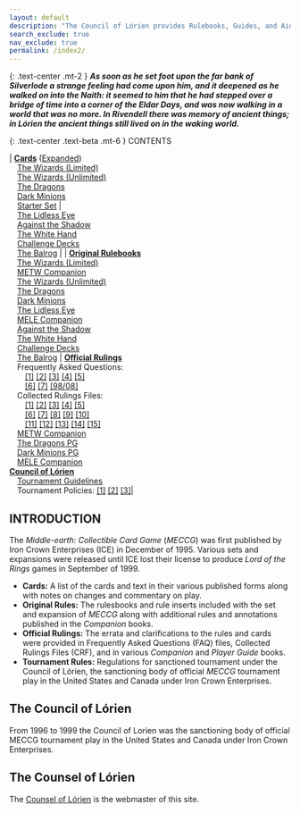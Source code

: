 ```yaml
---
layout: default
description: "The Council of Lórien provides Rulebooks, Guides, and Aids for playing the Middle-earth Collectible Card Game." 
search_exclude: true
nav_exclude: true
permalink: /index2/
---
```


{: .text-center .mt-2 }
_**As soon as he set foot upon the far bank of Silverlode a strange feeling had come upon him, and it deepened as he walked on into the Naith: it seemed to him that he had stepped over a bridge of time into a corner of the Eldar Days, and was now walking in a world that was no more. In Rivendell there was memory of ancient things; in Lórien the ancient things still lived on in the waking world.**_

{: .text-center .text-beta .mt-6 }
CONTENTS

| [**Cards**](/cards/) ([Expanded](/cards/all))<br>&emsp;[The Wizards (Limited)](/cards/#middle-earth-the-wizards-limited)<br>&emsp;[The Wizards (Unlimited)](/cards/#middle-earth-the-wizards-unlimited)<br>&emsp;[The Dragons](/cards/#middle-earth-the-dragons)<br>&emsp;[Dark Minions](/cards/#middle-earth-dark-minions)<br>&emsp;[Starter Set](/cards/#middle-earth-the-wizards-starter-set) | &emsp;<br>&emsp;[The Lidless Eye](/cards/#middle-earth-the-lidless-eye)<br>&emsp;[Against the Shadow](/cards/#middle-earth-against-the-shadow)<br>&emsp;[The White Hand](/cards/#middle-earth-the-white-hand)<br>&emsp;[Challenge Decks](/cards/#middle-earth-challenge-decks)<br>&emsp;[The Balrog](/cards/#middle-earth-the-balrog) |
| [**Original Rulebooks**](/original/rulebooks/)<br>&emsp;[The Wizards (Limited)](/original/rulebooks/the-wizards-limited)<br>&emsp;[METW Companion](/original/rulebooks/metw-companion-rules)<br>&emsp;[The Wizards (Unlimited)](/original/rulebooks/the-wizards-unlimited)<br>&emsp;[The Dragons](/original/rulebooks/the-dragons)<br>&emsp;[Dark Minions](/original/rulebooks/dark-minions)<br>&emsp;[The Lidless Eye](/original/rulebooks/the-lidless-eye)<br>&emsp;[MELE Companion](/original/rulebooks/mele-companion-rules)<br>&emsp;[Against the Shadow](/original/rulebooks/against-the-shadow)<br>&emsp;[The White Hand](/original/rulebooks/the-white-hand)<br>&emsp;[Challenge Decks](/original/rulebooks/challenge-decks)<br>&emsp;[The Balrog](/original/rulebooks/the-balrog) | [**Official Rulings**](/original/rulings/)<br>&emsp;Frequently Asked Questions:<br>&emsp;&emsp;[\[1\]](/original/rulings/faq-1/) [\[2\]](/original/rulings/faq-2/) [\[3\]](/original/rulings/faq-3/) [\[4\]](/original/rulings/faq-4/) [\[5\]](/original/rulings/faq-5/)<br>&emsp;&emsp;[\[6\]](/original/rulings/faq-6/) [\[7\]](/original/rulings/faq-7/) [\[98/08\]](/original/rulings/faq-9808/)<br>&emsp;Collected Rulings Files:<br>&emsp;&emsp;[\[1\]](/original/rulings/crf-1/) [\[2\]](/original/rulings/crf-2/) [\[3\]](/original/rulings/crf-3/) [\[4\]](/original/rulings/crf-4/) [\[5\]](/original/rulings/crf-5/)<br>&emsp;&emsp;[\[6\]](/original/rulings/crf-6/) [\[7\]](/original/rulings/crf-7/) [\[8\]](/original/rulings/crf-8/) [\[9\]](/original/rulings/crf-9/) [\[10\]](/original/rulings/crf-10/)<br>&emsp;&emsp;[\[11\]](/original/rulings/crf-11/) [\[12\]](/original/rulings/crf-12/) [\[13\]](/original/rulings/crf-13/) [\[14\]](/original/rulings/crf-14/) [\[15\]](/original/rulings/crf-15/)<br>&emsp;[METW Companion](/original/rulings/metw-companion/)<br>&emsp;[The Dragons PG](/original/rulings/metd-player-guide/)<br>&emsp;[Dark Minions PG](/original/rulings/medm-player-guide/)<br>&emsp;[MELE Companion](/original/rulings/mele-companion/)<br>[**Council of Lórien**](/original/tournament/)<br>&emsp;[Tournament Guidelines](/original/tournament/metw-tournament-guidelines/)<br>&emsp;Tournament Policies: [\[1\]](/original/tournament/policy-1/) [\[2\]](/original/tournament/policy-2/) [\[3\]](/original/tournament/policy-3/)|

## INTRODUCTION

The _Middle-earth: Collectible Card Game_ (_MECCG_) was first published by Iron Crown Enterprises (ICE) in December of 1995. Various sets and expansions were released until ICE lost their license to produce _Lord of the Rings_ games in September of 1999.

 - **Cards:** A list of the cards and text in their various published forms along with notes on changes and commentary on play.
 - **Original Rules:** The rulesbooks and rule inserts included with the set and expansion of _MECCG_ along with additional rules and annotations published in the _Companion_ books. 
 - **Official Rulings:** The errata and clarifications to the rules and cards were provided in Frequently Asked Questions (FAQ) files,  Collected Rulings Files (CRF), and in  various _Companion_ and _Player Guide_ books.  
 - **Tournament Rules:** Regulations for sanctioned tournament under the Council of Lórien, the  sanctioning body of official _MECCG_ tournament play in the United States and Canada under Iron Crown Enterprises. 

## The Council of Lórien

From 1996 to 1999 the Council of Lorien was the sanctioning body of official MECCG tournament play in the United States and Canada under Iron Crown Enterprises.

## The Counsel of Lórien

The [Counsel of Lórien](/riddle/) is the webmaster of this site.
